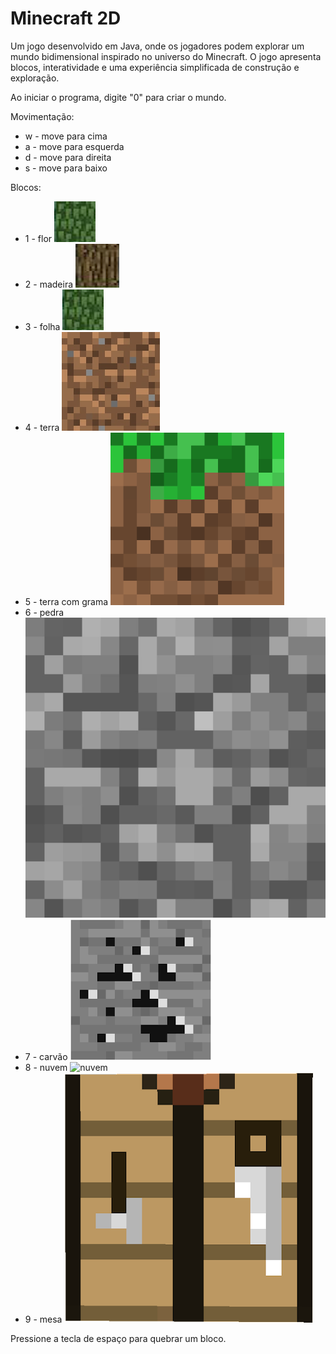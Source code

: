<h1>Minecraft 2D</h1>

  <p>Um jogo desenvolvido em Java, onde os jogadores podem explorar um mundo bidimensional inspirado no universo do Minecraft. O jogo apresenta blocos, interatividade e uma experiência simplificada de construção e exploração.</p>
 
  <p>Ao iniciar o programa, digite "0" para criar o mundo.</p>
  <p>Movimentação:</p>
  <ul>
        <li>w - move para cima</li>
        <li>a - move para esquerda</li>
        <li>d - move para direita</li>
        <li>s - move para baixo</li>
  </ul>
  <p>Blocos:</p>
  <ul>
        <li>1 - flor <img src="https://github.com/dysoouz/Minecraft_2D/blob/master/MInecraft2D/src/Resource/folhas.png" alt="flor"></li>
        <li>2 - madeira <img src="https://github.com/dysoouz/Minecraft_2D/blob/master/MInecraft2D/src/Resource/tronco.png" alt="madeira"></li>
        <li>3 - folha <img src="https://github.com/dysoouz/Minecraft_2D/blob/master/MInecraft2D/src/Resource/folhas.png" alt="folha"></li>
        <li>4 - terra <img src="https://github.com/dysoouz/Minecraft_2D/blob/master/MInecraft2D/src/Resource/bloco_terra.png" alt="terra"></li>
        <li>5 - terra com grama <img src="https://github.com/dysoouz/Minecraft_2D/blob/master/MInecraft2D/src/Resource/bloco_terra_com_grama.png" alt="terra com grama"></li>
        <li>6 - pedra <img src="https://github.com/dysoouz/Minecraft_2D/blob/master/MInecraft2D/src/Resource/bloco_pedra.png" alt="pedra"></li>
        <li>7 - carvão <img src="https://github.com/dysoouz/Minecraft_2D/blob/master/MInecraft2D/src/Resource/minerio_de_Carvao.png" alt="carvão"></li>
        <li>8 - nuvem <img src="[/Resource/nuvem.png](https://github.com/dysoouz/Minecraft_2D/blob/master/MInecraft2D/src/Resource/nuvem.png)" alt="nuvem"></li>
        <li>9 - mesa <img src="https://github.com/dysoouz/Minecraft_2D/blob/master/MInecraft2D/src/Resource/crafting_table.png" alt="mesa"></li>
    </ul>
    <p>Pressione a tecla de espaço para quebrar um bloco.</p>
</body>
</html>




